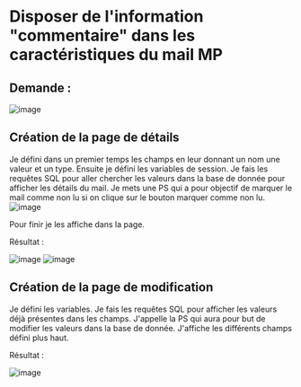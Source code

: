 # Disposer de l'information "commentaire" dans les caractéristiques du mail MP

## Demande :

![image](https://github.com/MathisCastell/Stage-Disposer-de-l-information-commentaire-dans-les-caracteristiques-du-mail-MP/assets/148212506/75dcc596-d765-4874-9449-641b2f8eb792)

## Création de la page de détails

Je défini dans un premier temps les champs en leur donnant un nom une valeur et un type.
Ensuite je défini les variables de session.
Je fais les requêtes SQL pour aller chercher les valeurs dans la base de donnée pour afficher les détails du mail.
Je mets une PS qui a pour objectif de marquer le mail comme non lu si on clique sur le bouton marquer comme non lu. ![image](https://github.com/MathisCastell/Stage-Disposer-de-l-information-commentaire-dans-les-caracteristiques-du-mail-MP/assets/148212506/42bd7ee7-ddaa-4d7e-889a-52c1033a71b5)

Pour finir je les affiche dans la page.

Résultat :

![image](https://github.com/MathisCastell/Stage-Disposer-de-l-information-commentaire-dans-les-caracteristiques-du-mail-MP/assets/148212506/bcbdde9f-aea1-40d0-ad1f-1c95a52ebd38)
![image](https://github.com/MathisCastell/Stage-Disposer-de-l-information-commentaire-dans-les-caracteristiques-du-mail-MP/assets/148212506/322821bc-77ee-4fb8-97b5-2fc5a51b7a8d)



## Création de la page de modification 

Je défini les variables.
Je fais les requêtes SQL pour afficher les valeurs déjà présentes dans les champs.
J'appelle la PS qui aura pour but de modifier les valeurs dans la base de donnée.
J'affiche les différents champs défini plus haut.

Résultat :

![image](https://github.com/MathisCastell/Stage-Disposer-de-l-information-commentaire-dans-les-caracteristiques-du-mail-MP/assets/148212506/ba688127-58c9-45a9-bfd1-072b07ee3d0f)
